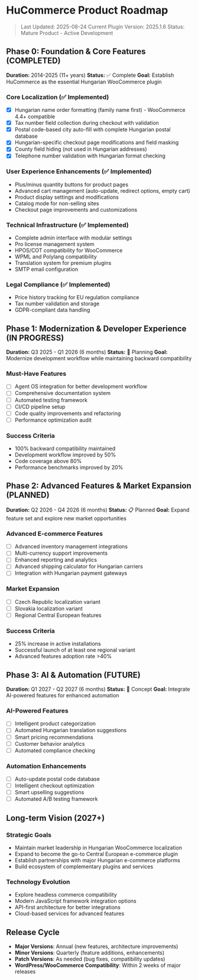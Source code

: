 # HuCommerce Product Roadmap

> Last Updated: 2025-08-24
> Current Plugin Version: 2025.1.6
> Status: Mature Product - Active Development

## Phase 0: Foundation & Core Features (COMPLETED)

**Duration:** 2014-2025 (11+ years)
**Status:** ✅ Complete
**Goal:** Establish HuCommerce as the essential Hungarian WooCommerce plugin

### Core Localization (✅ Implemented)
- [x] Hungarian name order formatting (family name first) - WooCommerce 4.4+ compatible
- [x] Tax number field collection during checkout with validation
- [x] Postal code-based city auto-fill with complete Hungarian postal database
- [x] Hungarian-specific checkout page modifications and field masking
- [x] County field hiding (not used in Hungarian addresses)
- [x] Telephone number validation with Hungarian format checking

### User Experience Enhancements (✅ Implemented)
- Plus/minus quantity buttons for product pages
- Advanced cart management (auto-update, redirect options, empty cart)
- Product display settings and modifications
- Catalog mode for non-selling sites
- Checkout page improvements and customizations

### Technical Infrastructure (✅ Implemented)
- Complete admin interface with modular settings
- Pro license management system
- HPOS/COT compatibility for WooCommerce
- WPML and Polylang compatibility
- Translation system for premium plugins
- SMTP email configuration

### Legal Compliance (✅ Implemented)
- Price history tracking for EU regulation compliance
- Tax number validation and storage
- GDPR-compliant data handling

## Phase 1: Modernization & Developer Experience (IN PROGRESS)

**Duration:** Q3 2025 - Q1 2026 (6 months)
**Status:** 🔄 Planning
**Goal:** Modernize development workflow while maintaining backward compatibility

### Must-Have Features
- [ ] Agent OS integration for better development workflow
- [ ] Comprehensive documentation system
- [ ] Automated testing framework
- [ ] CI/CD pipeline setup
- [ ] Code quality improvements and refactoring
- [ ] Performance optimization audit

### Success Criteria
- 100% backward compatibility maintained
- Development workflow improved by 50%
- Code coverage above 80%
- Performance benchmarks improved by 20%

## Phase 2: Advanced Features & Market Expansion (PLANNED)

**Duration:** Q2 2026 - Q4 2026 (6 months)
**Status:** 📋 Planned
**Goal:** Expand feature set and explore new market opportunities

### Advanced E-commerce Features
- [ ] Advanced inventory management integrations
- [ ] Multi-currency support improvements
- [ ] Enhanced reporting and analytics
- [ ] Advanced shipping calculator for Hungarian carriers
- [ ] Integration with Hungarian payment gateways

### Market Expansion
- [ ] Czech Republic localization variant
- [ ] Slovakia localization variant
- [ ] Regional Central European features

### Success Criteria
- 25% increase in active installations
- Successful launch of at least one regional variant
- Advanced features adoption rate >40%

## Phase 3: AI & Automation (FUTURE)

**Duration:** Q1 2027 - Q2 2027 (6 months)
**Status:** 💭 Concept
**Goal:** Integrate AI-powered features for enhanced automation

### AI-Powered Features
- [ ] Intelligent product categorization
- [ ] Automated Hungarian translation suggestions
- [ ] Smart pricing recommendations
- [ ] Customer behavior analytics
- [ ] Automated compliance checking

### Automation Enhancements
- [ ] Auto-update postal code database
- [ ] Intelligent checkout optimization
- [ ] Smart upselling suggestions
- [ ] Automated A/B testing framework

## Long-term Vision (2027+)

### Strategic Goals
- Maintain market leadership in Hungarian WooCommerce localization
- Expand to become the go-to Central European e-commerce plugin
- Establish partnerships with major Hungarian e-commerce platforms
- Build ecosystem of complementary plugins and services

### Technology Evolution
- Explore headless commerce compatibility
- Modern JavaScript framework integration options
- API-first architecture for better integrations
- Cloud-based services for advanced features

## Release Cycle

- **Major Versions**: Annual (new features, architecture improvements)
- **Minor Versions**: Quarterly (feature additions, enhancements)
- **Patch Versions**: As needed (bug fixes, compatibility updates)
- **WordPress/WooCommerce Compatibility**: Within 2 weeks of major releases